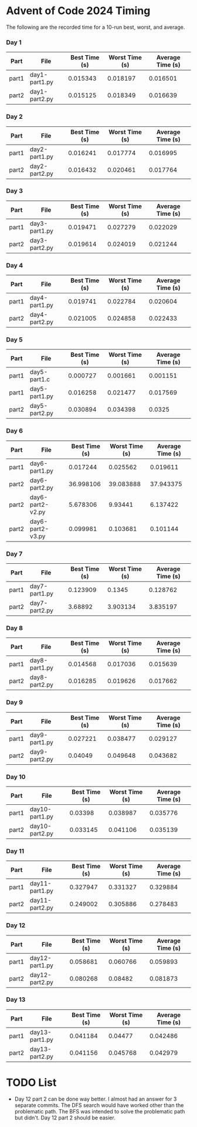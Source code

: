 # Advent of Code 2024 Timing

The following are the recorded time for a 10-run best, worst, and average.

<!-- START AOC TIMINGS -->
### Day 1
| Part | File                | Best Time (s) | Worst Time (s) | Average Time (s) |
|------|---------------------|---------------|----------------|------------------|
| part1  | day1-part1.py       | 0.015343      | 0.018197       | 0.016501         |
| part2  | day1-part2.py       | 0.015125      | 0.018349       | 0.016639         |

### Day 2
| Part | File                | Best Time (s) | Worst Time (s) | Average Time (s) |
|------|---------------------|---------------|----------------|------------------|
| part1  | day2-part1.py       | 0.016241      | 0.017774       | 0.016995         |
| part2  | day2-part2.py       | 0.016432      | 0.020461       | 0.017764         |

### Day 3
| Part | File                | Best Time (s) | Worst Time (s) | Average Time (s) |
|------|---------------------|---------------|----------------|------------------|
| part1  | day3-part1.py       | 0.019471      | 0.027279       | 0.022029         |
| part2  | day3-part2.py       | 0.019614      | 0.024019       | 0.021244         |

### Day 4
| Part | File                | Best Time (s) | Worst Time (s) | Average Time (s) |
|------|---------------------|---------------|----------------|------------------|
| part1  | day4-part1.py       | 0.019741      | 0.022784       | 0.020604         |
| part2  | day4-part2.py       | 0.021005      | 0.024858       | 0.022433         |

### Day 5
| Part | File                | Best Time (s) | Worst Time (s) | Average Time (s) |
|------|---------------------|---------------|----------------|------------------|
| part1  | day5-part1.c        | 0.000727      | 0.001661       | 0.001151         |
| part1  | day5-part1.py       | 0.016258      | 0.021477       | 0.017569         |
| part2  | day5-part2.py       | 0.030894      | 0.034398       | 0.0325           |

### Day 6
| Part | File                | Best Time (s) | Worst Time (s) | Average Time (s) |
|------|---------------------|---------------|----------------|------------------|
| part1  | day6-part1.py       | 0.017244      | 0.025562       | 0.019611         |
| part2  | day6-part2.py       | 36.998106     | 39.083888      | 37.943375        |
| part2  | day6-part2-v2.py    | 5.678306      | 9.93441        | 6.137422         |
| part2  | day6-part2-v3.py    | 0.099981      | 0.103681       | 0.101144         |

### Day 7
| Part | File                | Best Time (s) | Worst Time (s) | Average Time (s) |
|------|---------------------|---------------|----------------|------------------|
| part1  | day7-part1.py       | 0.123909      | 0.1345         | 0.128762         |
| part2  | day7-part2.py       | 3.68892       | 3.903134       | 3.835197         |

### Day 8
| Part | File                | Best Time (s) | Worst Time (s) | Average Time (s) |
|------|---------------------|---------------|----------------|------------------|
| part1  | day8-part1.py       | 0.014568      | 0.017036       | 0.015639         |
| part2  | day8-part2.py       | 0.016285      | 0.019626       | 0.017662         |

### Day 9
| Part | File                | Best Time (s) | Worst Time (s) | Average Time (s) |
|------|---------------------|---------------|----------------|------------------|
| part1  | day9-part1.py       | 0.027221      | 0.038477       | 0.029127         |
| part2  | day9-part2.py       | 0.04049       | 0.049648       | 0.043682         |

### Day 10
| Part | File                | Best Time (s) | Worst Time (s) | Average Time (s) |
|------|---------------------|---------------|----------------|------------------|
| part1  | day10-part1.py      | 0.03398       | 0.038987       | 0.035776         |
| part2  | day10-part2.py      | 0.033145      | 0.041106       | 0.035139         |

### Day 11
| Part | File                | Best Time (s) | Worst Time (s) | Average Time (s) |
|------|---------------------|---------------|----------------|------------------|
| part1  | day11-part1.py      | 0.327947      | 0.331327       | 0.329884         |
| part2  | day11-part2.py      | 0.249002      | 0.305886       | 0.278483         |

### Day 12
| Part | File                | Best Time (s) | Worst Time (s) | Average Time (s) |
|------|---------------------|---------------|----------------|------------------|
| part1  | day12-part1.py      | 0.058681      | 0.060766       | 0.059893         |
| part2  | day12-part2.py      | 0.080268      | 0.08482        | 0.081873         |

### Day 13
| Part | File                | Best Time (s) | Worst Time (s) | Average Time (s) |
|------|---------------------|---------------|----------------|------------------|
| part1  | day13-part1.py      | 0.041184      | 0.04477        | 0.042486         |
| part2  | day13-part2.py      | 0.041156      | 0.045768       | 0.042979         |
<!-- END AOC TIMINGS -->

# TODO List

- Day 12 part 2 can be done way better. I almost had an answer for 3 separate
  commits. The DFS search would have worked other than the problematic path. The
  BFS was intended to solve the problematic path but didn't. Day 12 part 2
  should be easier.
